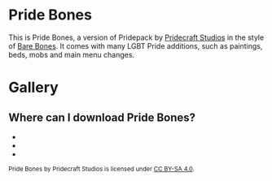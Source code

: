 <script lang="ts">
import Badge from '$lib/components/BadgeRaw.svelte';
import Badges from '$lib/components/Badges.svelte';
import Picture from '$lib/components/Picture.svelte';
import DynPicture from '$lib/components/DynPicture.svelte';
import YouTube from '$lib/components/YouTube.svelte';

import { Modrinth, CurseForge, GitHubDownloads, GitHubCommits } from '$lib/shields';
import { Who, Socials, Donate, WwpMusic } from '$lib/boilerplate';
</script>

<!-- Cuties -->

# Pride Bones

<aside class="shields">
<Modrinth modid="pridebones"/>
<CurseForge modid="pride-bones" type="texture-packs" projectid="1077808"/>
<GitHubDownloads modid="pridebones" />
<GitHubCommits modid="pridebones" />
</aside>

This is Pride Bones, a version of Pridepack by [Pridecraft Studios] in the style of [Bare Bones].
It comes with many LGBT Pride additions, such as paintings, beds, mobs and main menu changes.

<Donate />

# Gallery

<p class="gallery prioritize-2">

<YouTube id="ZyazvpZAmGU" title="Pridepack Trailer on YouTube." />

<Picture name="pridebones/banner" order="avif" original="avif"
	alt="The Pride Pack banner, featuring a rainbow bed, a bii, an aroace axolotl, a sleeping fox,
		chiseled bookshelves with rainbow-colored books, and a gay flag painting."
/>

<DynPicture name="bookshelves" fallback="jpeg" fallbackSize="3840x2160" original order="avif"
	alt="Pride-themed chiseled bookshelves, candles and biis surrounding an enchanting table in a lush cave."
/>

<DynPicture name="aquarium" fallback="jpeg" fallbackSize="3840x2160" original order="avif"
	alt="Trans, lesbian, progress and aroace themed axolotls in an aquarium,
		featuring pride, lesbian and asexual flag paintings to the left."
/>

<DynPicture name="gallery" fallback="jpeg" fallbackSize="3840x2160" original order="avif"
	alt="A gallery featuring the pansexual, progress, rainbow and bisexual pride flags, along with an ally flag."
/>

<DynPicture name="foxes" fallback="jpeg" fallbackSize="3840x2160" original order="avif"
	alt="Two foxes in front of a fire place,
	one of which is sleeping while the other is wearing pink &amp; white striped thigh-high socks."
/>

<DynPicture name="bedroom" fallback="jpeg" fallbackSize="3840x2160" original order="avif"
	alt="A bedroom featuring pride-themed candles and bed, with a sniffer peeking in."
/>

</p>

<Who />

## Where can I download Pride Bones?

<ul class="badges">
<li><Badge id="modrinth" rel="me" link="https://modrinth.com/resourcepack/pridebones" ext="svg" head="Available on" name="Modrinth"/></li>
<li><Badge id="curseforge" rel="me" link="https://www.curseforge.com/minecraft/texture-packs/pride-bones" ext="svg" head="Available on" name="CurseForge"/></li>
<li><Badge id="github" rel="me" link="https://github.com/Pridecraft-Studios/pridebones" ext="svg" head="Available on" name="GitHub"/></li>
</ul>

<small>

Pride Bones by Pridecraft Studios is licensed under [CC BY-SA 4.0](https://creativecommons.org/licenses/by-sa/4.0/).

<WwpMusic />
</small>

<Socials/>

[Pridecraft Studios]: https://pridecraft.gay/
[Bare Bones]: https://modrinth.com/resourcepack/bare-bones
